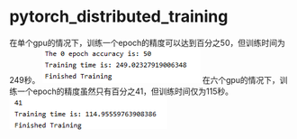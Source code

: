 # pytorch_distributed_training
在单个gpu的情况下，训练一个epoch的精度可以达到百分之50，但训练时间为249秒。
![simple_gpu.png](./image/simple_gpu.png)
在六个gpu的情况下，训练一个epoch的精度虽然只有百分之41，但训练时间仅为115秒。
![multi_gpu.png](./image/multi_gpu.png)
